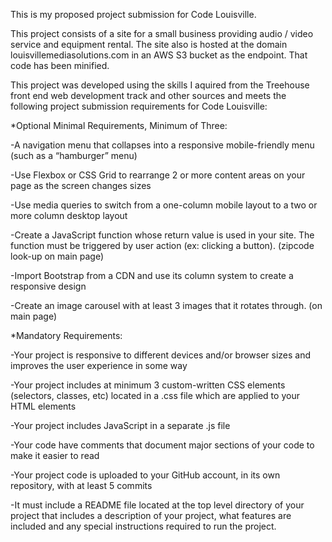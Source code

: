This is my proposed project submission for Code Louisville.

This project consists of a site for a small business providing audio / video service and equipment rental. The site also is hosted at the domain louisvillemediasolutions.com in an AWS S3 bucket as the endpoint. That code has been minified.

This project was developed using the skills I aquired from the Treehouse front end web development track and other sources and meets the following project submission requirements for Code Louisville:

*Optional Minimal Requirements, Minimum of Three:

-A navigation menu that collapses into a responsive mobile-friendly menu (such as a “hamburger” menu)

-Use Flexbox or CSS Grid to rearrange 2 or more content areas on your page as the screen changes sizes

-Use media queries to switch from a one-column mobile layout to a two or more column desktop layout

-Create a JavaScript function whose return value is used in your site. The function must be triggered by user action (ex: clicking a button). (zipcode look-up on main page)

-Import Bootstrap from a CDN and use its column system to create a responsive design

-Create an image carousel with at least 3 images that it rotates through. (on main page)


*Mandatory Requirements:

-Your project is responsive to different devices and/or browser sizes and improves the user experience in some way

-Your project includes at minimum 3 custom-written CSS elements (selectors, classes, etc) located in a .css file which are applied to your HTML elements

-Your project includes JavaScript in a separate .js file

-Your code have comments that document major sections of your code to make it easier to read

-Your project code is uploaded to your GitHub account, in its own repository, with at least 5 commits

-It must include a README file located at the top level directory of your project that includes a description of your project, what features are included and any special instructions required to run the project.